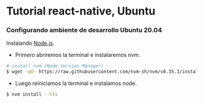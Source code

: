 # Tutorial react-native, Ubuntu
### Configurando ambiente de desarrollo Ubuntu 20.04

Instalando [Node.js](https://nodejs.org/).

  - Primero abriremos la terminal e instalaremos nvm.

```sh
# install nvm (Node Version Manager)
$ wget -qO- https://raw.githubusercontent.com/nvm-sh/nvm/v0.35.3/install.sh | bash
```
  - Luego reiniciamos la terminal e instalamos node.

```sh
$ nvm install --lts
```
